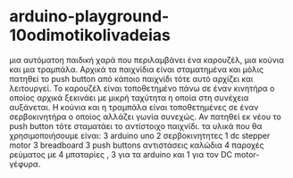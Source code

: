 # arduino-playground- 10odimotikolivadeias
μια αυτόματοη παιδική χαρά που περιλαμβάνει ένα καρουζέλ, μια κούνια και μια τραμπάλα. Αρχικά τα παιχνίδια είναι σταματημένα και μόλις πατηθεί το push button από κάποιο παιχνίδι τότε αυτό αρχίζει και λειτουργεί. Το καρουζέλ είναι τοποθετημένο πάνω σε έναν κινητήρα ο οποίος αρχικά ξεκινάει με μικρή ταχύτητα η οποία στη συνέχεια αυξάνεται. Η κούνια και η τραμπάλα είναι τοποθετημένες σε έναν σερβοκινητήρα ο οποίος αλλάζει γωνία συνεχώς. Αν πατηθεί εκ νέου το push button τότε σταματάει το αντίστοιχο παιχνίδι. 
τα υλικά που θα χρησιμοποιήσουμε είναι:
3 arduino uno
2 σερβοκινητητες
1 dc stepper motor
3 breadboard
3 push buttons
αντιστάσεις
καλώδια
4 παροχές ρεύματος με 4 μπαταρίες , 3 για τα arduino και 1 για τον DC motor- γέφυρα.
